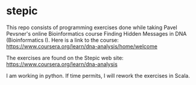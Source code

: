 # stepic

This repo consists of programming exercises done while taking Pavel Pevsner's online Bioinformatics course
Finding Hidden Messages in DNA (Bioinformatics I).  Here is a link to the course:
https://www.coursera.org/learn/dna-analysis/home/welcome

The exercises are found on the Stepic web site: https://www.coursera.org/learn/dna-analysis

I am working in python.  If time permits, I will rework the exercises in Scala.

